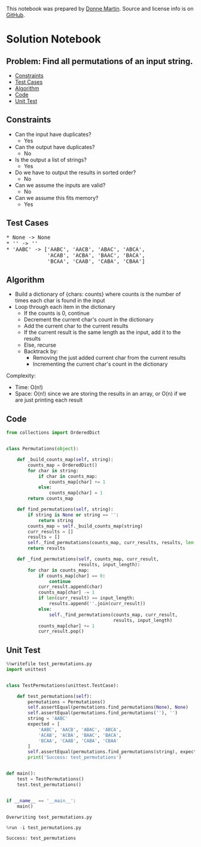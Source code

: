 This notebook was prepared by [Donne Martin](https://github.com/donnemartin). Source and license info is on [GitHub](https://github.com/donnemartin/interactive-coding-challenges).

# Solution Notebook

## Problem: Find all permutations of an input string.

- [Constraints](#Constraints)
- [Test Cases](#Test-Cases)
- [Algorithm](#Algorithm)
- [Code](#Code)
- [Unit Test](#Unit-Test)

## Constraints

- Can the input have duplicates?
  - Yes
- Can the output have duplicates?
  - No
- Is the output a list of strings?
  - Yes
- Do we have to output the results in sorted order?
  - No
- Can we assume the inputs are valid?
  - No
- Can we assume this fits memory?
  - Yes

## Test Cases

<pre>
* None -> None
* '' -> ''
* 'AABC' -> ['AABC', 'AACB', 'ABAC', 'ABCA',
             'ACAB', 'ACBA', 'BAAC', 'BACA',
             'BCAA', 'CAAB', 'CABA', 'CBAA']
</pre>

## Algorithm

- Build a dictionary of {chars: counts} where counts is the number of times each char is found in the input
- Loop through each item in the dictionary
  - If the counts is 0, continue
  - Decrement the current char's count in the dictionary
  - Add the current char to the current results
  - If the current result is the same length as the input, add it to the results
  - Else, recurse
  - Backtrack by:
    - Removing the just added current char from the current results
    - Incrementing the current char's count in the dictionary

Complexity:

- Time: O(n!)
- Space: O(n!) since we are storing the results in an array, or O(n) if we are just printing each result

## Code

```python
from collections import OrderedDict


class Permutations(object):

    def _build_counts_map(self, string):
        counts_map = OrderedDict()
        for char in string:
            if char in counts_map:
                counts_map[char] += 1
            else:
                counts_map[char] = 1
        return counts_map

    def find_permutations(self, string):
        if string is None or string == '':
            return string
        counts_map = self._build_counts_map(string)
        curr_results = []
        results = []
        self._find_permutations(counts_map, curr_results, results, len(string))
        return results

    def _find_permutations(self, counts_map, curr_result,
                           results, input_length):
        for char in counts_map:
            if counts_map[char] == 0:
                continue
            curr_result.append(char)
            counts_map[char] -= 1
            if len(curr_result) == input_length:
                results.append(''.join(curr_result))
            else:
                self._find_permutations(counts_map, curr_result,
                                        results, input_length)
            counts_map[char] += 1
            curr_result.pop()
```

## Unit Test

```python
%%writefile test_permutations.py
import unittest


class TestPermutations(unittest.TestCase):

    def test_permutations(self):
        permutations = Permutations()
        self.assertEqual(permutations.find_permutations(None), None)
        self.assertEqual(permutations.find_permutations(''), '')
        string = 'AABC'
        expected = [
            'AABC', 'AACB', 'ABAC', 'ABCA',
            'ACAB', 'ACBA', 'BAAC', 'BACA',
            'BCAA', 'CAAB', 'CABA', 'CBAA'
        ]
        self.assertEqual(permutations.find_permutations(string), expected)
        print('Success: test_permutations')


def main():
    test = TestPermutations()
    test.test_permutations()


if __name__ == '__main__':
    main()
```

    Overwriting test_permutations.py

```python
%run -i test_permutations.py
```

    Success: test_permutations
